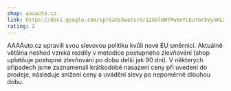 ```yaml
---
shop: aaaauto.cz
link: https://docs.google.com/spreadsheets/d/12Ool0WTPw5nTcEutGrSVynKLX2PjRV8eR97PXc7wxes/edit?usp=sharing
rating: 2
---
```


AAAAuto.cz upravili svou slevovou politiku kvůli nové EU směrnicí. Aktuálně většina neshod vzniká rozdíly v metodice postupného zlevňování (shop uplatňuje postupné zlevňování po dobu delší jak 90 dní). V některých případech jsme zaznamenali krátkodobé nasazení ceny při uvedení do prodeje, následuje snížení ceny a uvádění slevy po nepoměrně dlouhou dobu.
